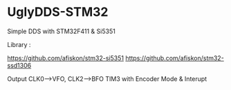# UglyDDS-STM32
Simple DDS with STM32F411 & Si5351

Library :

https://github.com/afiskon/stm32-si5351 
https://github.com/afiskon/stm32-ssd1306

Output CLK0-->VFO, CLK2-->BFO
TIM3 with Encoder Mode & Interupt
